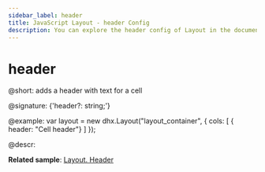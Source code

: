 ```yaml
---
sidebar_label: header
title: JavaScript Layout - header Config 
description: You can explore the header config of Layout in the documentation of the DHTMLX JavaScript UI library. Browse developer guides and API reference, try out code examples and live demos, and download a free 30-day evaluation version of DHTMLX Suite 7.
---
```


# header

@short: adds a header with text for a cell

@signature: {'header?: string;'}

@example:
var layout = new dhx.Layout("layout_container", {
    cols: [
      { header: "Cell header"}
    ]
});

@descr:

**Related sample**: [Layout. Header](https://snippet.dhtmlx.com/bxqnzesl)

[comment]: # (@relatedapi: layout/api/cell/layout_cell_headerheight_config.md layout/api/cell/layout_cell_headericon_config.md layout/api/cell/layout_cell_headerimage_config.md)

[comment]: # (@related: layout/initialization.md#initialize-layout layout/cell_configuration.md#height-of-a-header-cell)
